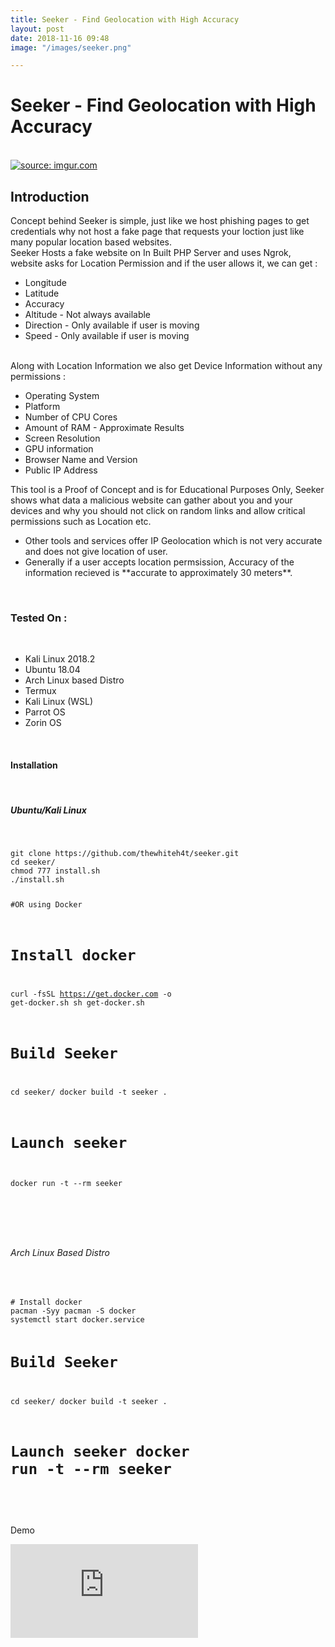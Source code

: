 ```yaml
---
title: Seeker - Find Geolocation with High Accuracy
layout: post
date: 2018-11-16 09:48
image: "/images/seeker.png"

---
```

<h1 class="cyan-text title">Seeker - Find Geolocation with High Accuracy</h1>
<br>
<a href="https://imgur.com/cg82a8k"><img class="responsive-img z-depth-5" src="https://i.imgur.com/cg82a8k.png" title="source: imgur.com" /></a>
<br>
<h2 class="cyan-text subtitle">Introduction</h2>
<div class="content white-text">
Concept behind Seeker is simple, just like we host phishing pages to  get credentials why not host a fake page that requests your loction just  like many popular location based websites.
<br>
Seeker Hosts a fake website on In Built PHP Server and uses Ngrok, website asks for Location Permission and if the user allows it, we can get :
<br>
<ul class="browser-default">
<li>Longitude</li>
<li>Latitude</li>
<li>Accuracy</li>
<li>Altitude - Not always available</li>
<li>Direction - Only available if user is moving</li>
<li>Speed - Only available if user is moving</li>
</ul>
<br>
Along with Location Information we also get Device Information without any permissions :
<br>
<ul class="browser-default">
<li>Operating System</li>
<li>Platform</li>
<li>Number of CPU Cores</li>
<li>Amount of RAM - Approximate Results</li>
<li>Screen Resolution</li>
<li>GPU information</li>
<li>Browser Name and Version</li>
<li>Public IP Address</li>
</ul>
This tool is a Proof of Concept and is for Educational Purposes  Only, Seeker shows what data a malicious website can gather about you  and your devices and why you should not click on random links and allow  critical permissions such as Location etc.
<br>
<ul class="browser-default">
<li>Other tools and services offer IP Geolocation which is not very accurate and does not give location of user.</li>
<li>Generally if a user accepts location permsission, Accuracy of the information recieved is **accurate to approximately 30 meters**.</li>
</ul>
<br>
<h3 class="cyan-text subtitle">Tested On :</h3>
<br>
<ul class="browser-default">
<li>Kali Linux 2018.2</li>
<li>Ubuntu 18.04</li>
<li>Arch Linux based Distro</li>
<li>Termux</li>
<li>Kali Linux (WSL)</li>
<li>Parrot OS</li>
<li>Zorin OS</li>
</ul>
<br>
<h4 class="cyan-text subtitle">Installation</h4>
<br>
<h5 class="cyan-text subtitle">Ubuntu/Kali Linux</h5>
<br>
<pre><code class="black green-text">git clone https://github.com/thewhiteh4t/seeker.git
cd seeker/
chmod 777 install.sh
./install.sh

#OR using Docker

# Install docker
curl -fsSL https://get.docker.com -o get-docker.sh
sh get-docker.sh

# Build Seeker
cd seeker/
docker build -t seeker .

# Launch seeker
docker run -t --rm seeker
</code></pre>
<br>
<script id="asciicast-195052" src="https://asciinema.org/a/195052.js" async></script>
<br>
<h6 class="cyan-text subtitle">Arch Linux Based Distro</h6>
<br>
<pre><code class="black green-text"># Install docker
pacman -Syy pacman -S docker
systemctl start docker.service

# Build Seeker
cd seeker/
docker build -t seeker .

# Launch seeker docker run -t --rm seeker
</code></pre>
<br>
<h7 class="cyan-text subtitle">Demo</h7>
<br>
</div>
<div class="video-container">
<iframe src="https://www.youtube.com/embed/ggUGPq4cjSM" frameborder="0" allow="accelerometer; autoplay; encrypted-media; gyroscope; picture-in-picture" allowfullscreen></iframe>
</div>

